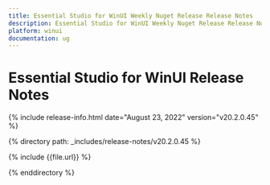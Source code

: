 ```yaml
---
title: Essential Studio for WinUI Weekly Nuget Release Release Notes  
description: Essential Studio for WinUI Weekly Nuget Release Release Notes  
platform: winui
documentation: ug
---
```


# Essential Studio for WinUI  Release Notes  

{% include release-info.html date="August 23, 2022"  version="v20.2.0.45" %} 

{% directory path: _includes/release-notes/v20.2.0.45 %}

{% include {{file.url}} %}

{% enddirectory %}